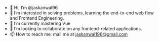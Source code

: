 - 👋 Hi, I’m @jaskanwal96
- 👀 I’m interested in solving problems, learning the end-to-end web flow and Frontend Engineering.
- 🌱 I’m currently mastering Vue
- 💞️ I’m looking to collaborate on any frontend-related applications.
- 📫 How to reach me: mail me at jaskanwal196@gmail.com

<!---
jaskanwal96/jaskanwal96 is a ✨ special ✨ repository because its `README.md` (this file) appears on your GitHub profile.
You can click the Preview link to take a look at your changes.
--->
